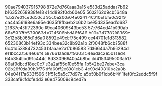 90ae794037915798
872e7d760aaa3a15
e583d25addaa7b62
b16352658938fe18
d14d892f0cb60e05
5632162d9cb5648a
1cb27e69ce3d56cd
95c0a266a64a0241
40316efbfa6c92f9
ca44a56198e6a95e
d635f8fbaeb2c6b2
be95d335eadfd687
21637e46ff72390c
89ca40609343bc53
57e764cd41b090ab
68a5937fb539062d
e714506bbd46f646
b00a34778298369c
3c12b8b065d1d6a0
8592e49cbf75c499
ce44701e1d313582
65230863b14ef93c
334bee32d8b92a1b
2f0048fb6cb2588f
6c41d53884732453
bfaaae2a17b86583
7d8664da7b96294d
e11bcc2a564e66f4
a87661aad87f9303
54e6dac2e5014ed4
64b354bbd91c444d
8d33096940a4b8bc
dd4153495003a517
89af9dbcd18ec0c7
e3a2af55d10e55fa
1b542be27ebe43ca
92b28f0da89b9f75
dfd60ff2c6881eb3
4c98d49310bc2a3b
04e04f17a633f596
51f51c5a5c77d97c
a5b50b9f1cb6bf4f
1fef0fc2eddc5f9f
333caf9dfdcfe4d3
66e475009d94ed7a
